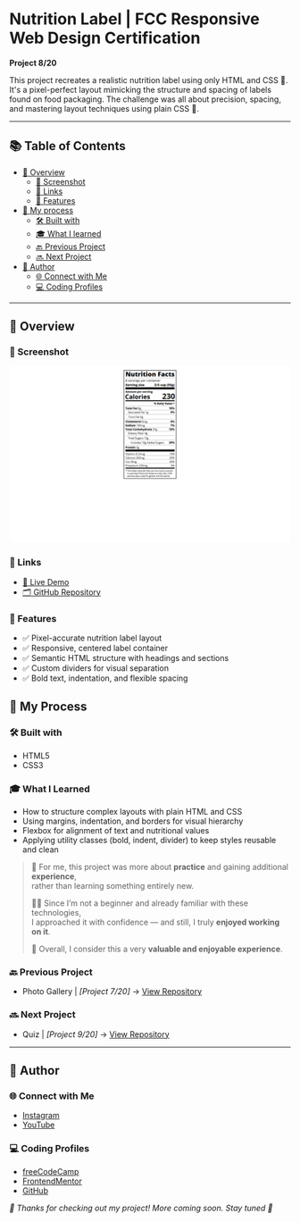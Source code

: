 # Nutrition Label | FCC Responsive Web Design Certification

**Project 8/20**

This project recreates a realistic nutrition label using only HTML and CSS 🥣. It's a pixel-perfect layout mimicking the structure and spacing of labels found on food packaging. The challenge was all about precision, spacing, and mastering layout techniques using plain CSS 💪.

---

## 📚 Table of Contents

- [🔎 Overview](#-overview)
  - [📸 Screenshot](#-screenshot)
  - [🔗 Links](#-links)
  - [📌 Features](#-features)
- [🧠 My process](#-my-process)
  - [🛠️ Built with](#️-built-with)
  - [🎓 What I learned](#-what-i-learned)
  - [🔙 Previous Project](#-previous-project)
  - [🔜 Next Project](#-next-project)
- [👤 Author](#-author)
  - [🌐 Connect with Me](#-connect-with-me)
  - [💻 Coding Profiles](#-coding-profiles)

---

## 🔎 Overview

### 📸 Screenshot

![screenshot of the project's webpage](./assets/screenshot.jpg)

### 🔗 Links

 - [🔴 Live Demo](https://dalascript.github.io/nutrition-label/)
 - [🗂️ GitHub Repository](https://github.com/DalaScript/nutrition-label)

### 📌 Features

 - ✅ Pixel-accurate nutrition label layout
 - ✅ Responsive, centered label container
 - ✅ Semantic HTML structure with headings and sections
 - ✅ Custom dividers for visual separation
 - ✅ Bold text, indentation, and flexible spacing

## 🧠 My Process

### 🛠️ Built with

 - HTML5
 - CSS3

### 🎓 What I Learned

 - How to structure complex layouts with plain HTML and CSS
 - Using margins, indentation, and borders for visual hierarchy
 - Flexbox for alignment of text and nutritional values
 - Applying utility classes (bold, indent, divider) to keep styles reusable and clean

  > 🚀 For me, this project was more about **practice** and gaining additional **experience**,  
  > rather than learning something entirely new.  
  >  
  > 👨‍💻 Since I’m not a beginner and already familiar with these technologies,  
  > I approached it with confidence — and still, I truly **enjoyed working on it**.  
  >  
  > 🎯 Overall, I consider this a very **valuable and enjoyable experience**.

### 🔙 Previous Project

 - Photo Gallery | *[Project 7/20]* → [View Repository](https://github.com/DalaScript/photo-gallery)

### 🔜 Next Project

 - Quiz | *[Project 9/20]* → [View Repository](https://github.com/DalaScript/quiz)

---

## 👤 Author

### 🌐 Connect with Me

 - [Instagram](https://www.instagram.com/DalaScript)
 - [YouTube](https://www.youtube.com/@DalaScript)

### 💻 Coding Profiles

 - [freeCodeCamp](https://www.freecodecamp.org/DalaScript)
 - [FrontendMentor](https://www.frontendmentor.io/profile/DalaScript)
 - [GitHub](https://github.com/DalaScript)

*🙌 Thanks for checking out my project! More coming soon. Stay tuned 🚀*